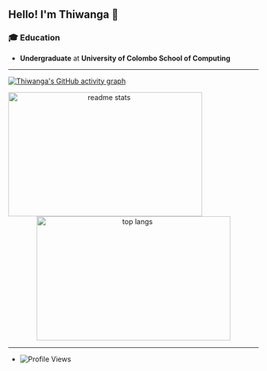 ## Hello! I'm Thiwanga 👋

### 🎓 Education
- **Undergraduate** at **University of Colombo School of Computing**
---

[![Thiwanga's GitHub activity graph](https://github-readme-activity-graph.vercel.app/graph?username=Thiwanga123&theme=react-dark)](https://github.com/Thiwanga123/github-readme-activity-graph)

<div align="center">
<!--   <img src="https://github-readme-stats.vercel.app/api?username=isurunvn&show_icons=true&rank_icon=github&theme=transparent&hide=contribs,issues&count_private=true&hide_border=true" alt="Isuru's GitHub stats" /> -->
     <img width=390 height=250 align=left src="https://github-readme-stats.vercel.app/api?username=Thiwanga123&count_private=true&show_icons=true&theme=react&rank_icon=github&border_radius=10" alt="readme stats" />

  <img width=390 height=250  align-=right src="https://github-readme-stats.vercel.app/api/top-langs/?username=Thiwanga123&hide=HTML&langs_count=15&layout=compact&theme=react&border_radius=10&size_weight=0.5&count_weight=0.5&exclude_repo=github-readme-stats" alt="top langs" />
</div>

---

- ![Profile Views](https://komarev.com/ghpvc/?username=Thiwanga123&style=flat-square)
